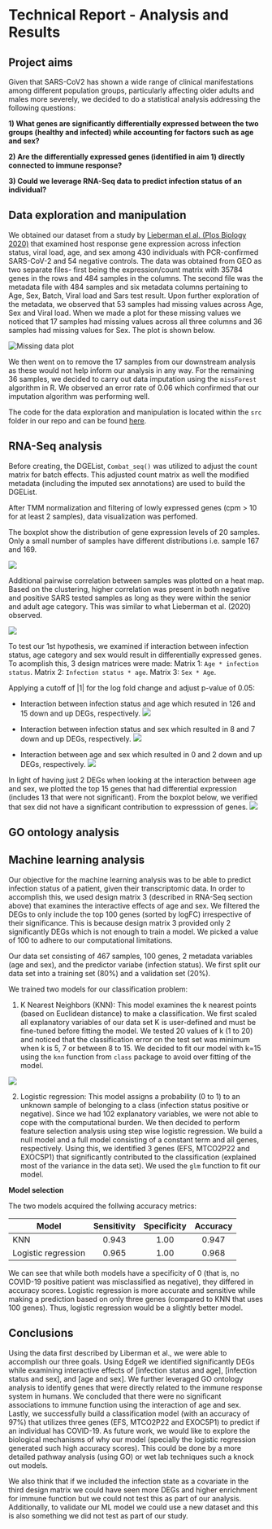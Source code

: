 # Technical Report - Analysis and Results 

## Project aims 
Given that SARS-CoV2 has shown a wide range of clinical manifestations among different population groups, particularly affecting older adults and males more severely, we decided to do a statistical analysis addressing the following questions:

**1) What genes are significantly differentially expressed between the two groups (healthy and infected) while accounting for factors such as age and sex?**

**2) Are the differentially expressed genes (identified in aim 1) directly connected to immune response?**

**3) Could we leverage RNA-Seq data to predict infection status of an individual?**


## Data exploration and manipulation 

We obtained our dataset from a study by [Lieberman el al. (Plos Biology 2020)](https://journals.plos.org/plosbiology/article?id=10.1371/journal.pbio.3000849) that examined host response gene expression across infection status, viral load, age, and sex among 430 individuals with PCR-confirmed SARS-CoV-2 and 54 negative controls. The data was obtained from GEO as two separate files- first being the expression/count matrix with 35784 genes in the rows and 484 samples in the columns. The second file was the metadata file with 484 samples and six metadata columns pertaining to Age, Sex, Batch, Viral load and Sars test result. Upon further exploration of the metadata, we observed that 53 samples had missing values across Age, Sex and Viral load. When we made a plot for these missing values we noticed that 17 samples had missing values across all three columns and 36 samples had missing values for Sex. The plot is shown below. 

![Missing data plot](../Results/Plots/Missing_data.png)

We then went on to remove the 17 samples from our downstream analysis as these would not help inform our analysis in any way. For the remaining 36 samples, we decided to carry out data imputation using the `missForest` algorithm in R. We observed an error rate of 0.06 which confirmed that our imputation algorithm was performing well. 

The code for the data exploration and manipulation is located within the `src` folder in our repo and can be found [here](https://github.com/STAT540-UBC-2022/project-team-11/blob/main/src/imputed.Rmd). 


## RNA-Seq analysis

Before creating, the DGEList, `Combat_seq()` was utilized to adjust the count matrix for batch effects. This adjusted count matrix as well the modified metadata (including the imputed sex annotations) are used to build the DGEList. 

After TMM normalization and filtering of lowly expressed genes (cpm > 10 for at least 2 samples), data visualization was perfomed. 

The boxplot show the distribution of gene expression levels of 20 samples. Only a small number of samples have different distributions i.e. sample 167 and 169.

![](https://github.com/STAT540-UBC-2022/project-team-11/blob/580decab757e78a930b6954cbb1988a954c6f572/Results/Plots/box_plot.jpg)

Additional pairwise correlation between samples was plotted on a heat map. Based on the clustering, higher correlation was present in both negative and positive SARS tested samples as long as they were within the senior and adult age category. This was similar to what Lieberman et al. (2020) observed.

![](https://github.com/STAT540-UBC-2022/project-team-11/blob/dc53ae687dd40eb342cfcfafd5c49cee6f15f213/Results/Plots/heatmap.png)

To test our 1st hypothesis, we examined if interaction between infection status, age category and sex would result in differentially expressed genes. To acomplish this, 3 design matrices were made:
Matrix 1: `Age * infection status`.
Matrix 2: `Infection status * age`.
Matrix 3: `Sex * Age`.

Applying a cutoff of |1| for the log fold change and adjust p-value of 0.05: 
- Interaction between infection status and age which resuted in 126 and 15 down and up DEGs, respectively.
![](https://github.com/STAT540-UBC-2022/project-team-11/blob/263abeff2f45447b7568219d6215f820a1164090/Results/Plots/MD_2.png)

- Interaction between infection status and sex which resulted in 8 and 7 down and up DEGs, respectively.
![](https://github.com/STAT540-UBC-2022/project-team-11/blob/263abeff2f45447b7568219d6215f820a1164090/Results/Plots/MD_1.png)

- Interaction between age and sex which resulted in 0 and 2 down and up DEGs, respectively. 
![](https://github.com/STAT540-UBC-2022/project-team-11/blob/263abeff2f45447b7568219d6215f820a1164090/Results/Plots/MD_3.png)

In light of having just 2 DEGs when looking at the interaction between age and sex, we plotted the top 15 genes that had differential expression (includes 13 that were not significant). From the boxplot below, we verified that sex did not have a significant contribution to expresssion of genes.
![](https://github.com/STAT540-UBC-2022/project-team-11/blob/263abeff2f45447b7568219d6215f820a1164090/Results/Plots/DEG_expression.png)



## GO ontology analysis

## Machine learning analysis

Our objective for the machine learning analysis was to be able to predict infection status of a patient, given their transcriptomic data. In order to accomplish this, we used design matrix 3 (described in RNA-Seq section above) that examines the interactive effects of age and sex. We filtered the DEGs to only include the top 100 genes (sorted by logFC) irrespective of their significance. This is because design matrix 3 provided only 2 significantly DEGs which is not enough to train a model. We picked a value of 100 to adhere to our computational limitations. 

Our data set consisting of 467 samples, 100 genes, 2 metadata variables (age and sex), and the predictor variabe (infection status). We first split our data set into a training set (80%) and a validation set (20%).

We trained two models for our classification problem:

1) K Nearest Neighbors (KNN): This model examines the k nearest points (based on Euclidean distance) to make a classification. We first scaled all explanatory variables of our data set K is user-defined and must be fine-tuned before fitting the model. We tested 20 values of k (1 to 20) and noticed that the classification error on the test set was minimum when k is 5, 7 or between 8 to 15. We decided to fit our model with k=15 using the `knn` function from `class` package to avoid over fitting of the model. 

![](../Results/Plots/ML.png)

2) Logistic regression: This model assigns a probability (0 to 1) to an unknown sample of belonging to a class (infection status positive or negative). Since we had 102 explanatory variables, we were not able to cope with the computational burden. We then decided to perform feature selection analysis using step wise logistic regression. We build a null model and a full model consisting of a constant term and all genes, respectively. Using this, we identified 3 genes (EFS, MTCO2P22 and EXOC5P1) that significantly contributed to the classification (explained most of the variance in the data set). We used the `glm` function to fit our model. 

**Model selection**

The two models acquired the follwing accuracy metrics: 

| Model         | Sensitivity   | Specificity  | Accuracy |
| ------------- |:-------------:| :-----:| :--------------: |
| KNN           | 0.943 | 1.00 | 0.947 |
| Logistic regression      | 0.965 | 1.00 | 0.968 |

We can see that while both models have a specificity of 0 (that is, no COVID-19 positive patient was misclassified as negative), they differed in accuracy scores. Logistic regression is more accurate and sensitive while making a prediction based on only three genes (compared to KNN that uses 100 genes). Thus, logistic regression would be a slightly better model.

## Conclusions 

Using the data first described by Liberman et al., we were able to accomplish our three goals. Using EdgeR we identified significantly DEGs while examining interactive effects of [infection status and age], [infection status and sex], and [age and sex]. We further leveraged GO ontology analysis to identify genes that were directly related to the immune response system in humans. We concluded that there were no significant associations to immune function using the interaction of age and sex. Lastly, we successfully build a classification model (with an accuracy of 97%) that utilizes three genes (EFS, MTCO2P22 and EXOC5P1) to predict if an individual has COVID-19.
As future work, we would like to explore the biological mechanisms of why our model (specially the logistic regression generated such high accuracy scores). This could be done by a more detailed pathway analysis (using GO) or wet lab techniques such a knock out models. 

We also think that if we included the infection state as a covariate in the third design matrix we could have seen more DEGs and higher enrichment for immune function but we could not test this as part of our analysis. Additionally, to validate our ML model we could use a new dataset and this is also something we did not test as part of our study. 
